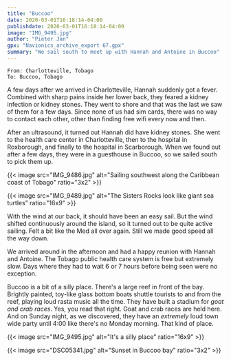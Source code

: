 ```yaml
---
title: "Buccoo"
date: 2020-03-01T16:18:14-04:00
publishdate: 2020-03-01T16:18:14-04:00
image: "IMG_9495.jpg"
author: "Pieter Jan"
gpx: "Navionics_archive_export 67.gpx"
summary: "We sail south to meet up with Hannah and Antoine in Buccoo"
---
```


`From: Charlotteville, Tobago`<br/>
`To: Buccoo, Tobago`

A few days after we arrived in Charlotteville, Hannah suddenly got a fever. Combined with sharp pains inside her lower back, they feared a kidney infection or kidney stones. They went to shore and that was the last we saw of them for a few days. Since none of us had sim cards, there was no way to contact each other, other than finding free wifi every now and then.

After an ultrasound, it turned out Hannah did have kidney stones. She went to the health care center in Charlotteville, then to the hospital in Roxborough, and finally to the hospital in Scarborough. When we found out after a few days, they were in a guesthouse in Buccoo, so we sailed south to pick them up.

{{< image src="IMG_9486.jpg" alt="Sailing southwest along the Caribbean coast of Tobago" ratio="3x2" >}}

{{< image src="IMG_9489.jpg" alt="The Sisters Rocks look like giant sea turtles" ratio="16x9" >}}

With the wind at our back, it should have been an easy sail. But the wind shifted continuously around the island, so it turned out to be quite active sailing. Felt a bit like the Med all over again. Still we made good speed all the way down.

We arrived around in the afternoon and had a happy reunion with Hannah and Antoine. The Tobago public health care system is free but extremely slow. Days where they had to wait 6 or 7 hours before being seen were no exception.

Buccoo is a bit of a silly place. There's a large reef in front of the bay. Brightly painted, toy-like glass bottom boats shuttle tourists to and from the reef, playing loud rasta music all the time. They have built a stadium for _goat and crab races_. Yes, you read that right. Goat and crab races are held here. And on Sunday night, as we discovered, they have an _extremely_ loud town wide party until 4:00 like there's no Monday morning. That kind of place.

{{< image src="IMG_9495.jpg" alt="It's a silly place" ratio="16x9" >}}

{{< image src="DSC05341.jpg" alt="Sunset in Buccoo bay" ratio="3x2" >}}




